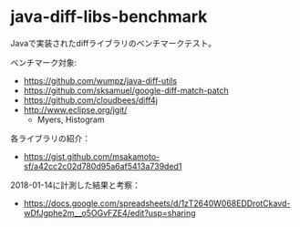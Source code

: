 # java-diff-libs-benchmark
Javaで実装されたdiffライブラリのベンチマークテスト。

ベンチマーク対象:
- https://github.com/wumpz/java-diff-utils
- https://github.com/sksamuel/google-diff-match-patch
- https://github.com/cloudbees/diff4j
- http://www.eclipse.org/jgit/
  - Myers, Histogram

各ライブラリの紹介：
- https://gist.github.com/msakamoto-sf/a42cc2c02d780d95a6af5413a739ded1

2018-01-14に計測した結果と考察：
- https://docs.google.com/spreadsheets/d/1zT2640W068EDDrotCkavd-wDfJgphe2m__o5OGvFZE4/edit?usp=sharing


